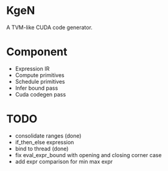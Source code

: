 # KgeN
A TVM-like CUDA code generator.

# Component
* Expression IR
* Compute primitives
* Schedule primitives
* Infer bound pass
* Cuda codegen pass

# TODO
* consolidate ranges (done)
* if_then_else expression
* bind to thread (done)
* fix eval_expr_bound with opening and closing corner case
* add expr comparison for min max expr